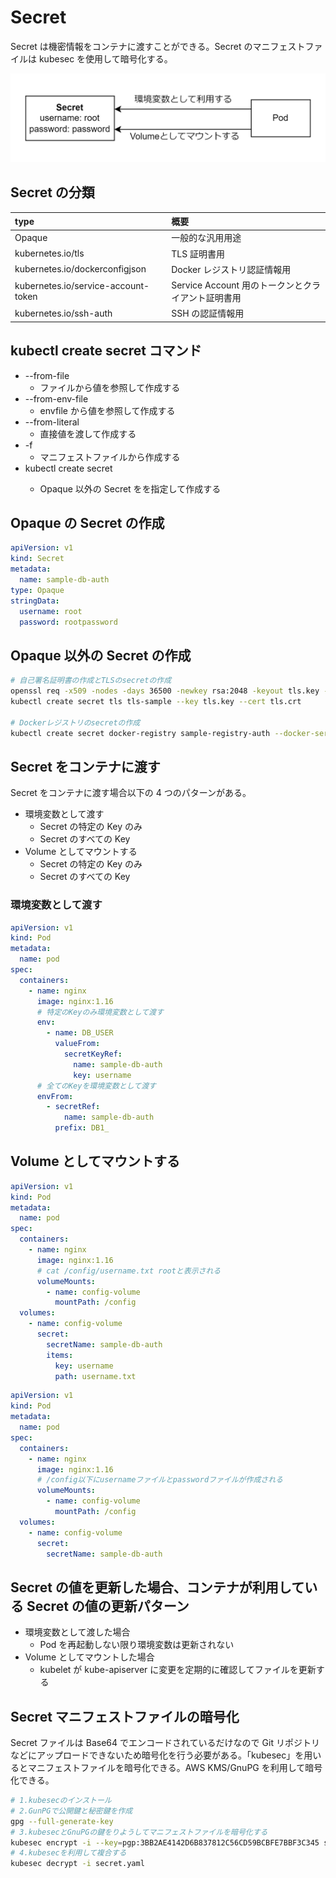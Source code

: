 # Secret

Secret は機密情報をコンテナに渡すことができる。Secret のマニフェストファイルは kubesec を使用して暗号化する。

![Secret](../image/Secret.png)

## Secret の分類

| type                                | 概要                                               |
| :---------------------------------- | :------------------------------------------------- |
| Opaque                              | 一般的な汎用用途                                   |
| kubernetes.io/tls                   | TLS 証明書用                                       |
| kubernetes.io/dockerconfigjson      | Docker レジストリ認証情報用                        |
| kubernetes.io/service-account-token | Service Account 用のトークンとクライアント証明書用 |
| kubernetes.io/ssh-auth              | SSH の認証情報用                                   |

## kubectl create secret コマンド

- --from-file
  - ファイルから値を参照して作成する
- --from-env-file
  - envfile から値を参照して作成する
- --from-literal
  - 直接値を渡して作成する
- -f
  - マニフェストファイルから作成する
- kubectl create secret <TYPE>
  - Opaque 以外の Secret を<TYPE>を指定して作成する

## Opaque の Secret の作成

```Secret.yaml
apiVersion: v1
kind: Secret
metadata:
  name: sample-db-auth
type: Opaque
stringData:
  username: root
  password: rootpassword
```

## Opaque 以外の Secret の作成

```bash
# 自己署名証明書の作成とTLSのsecretの作成
openssl req -x509 -nodes -days 36500 -newkey rsa:2048 -keyout tls.key -out tls.crt -subj="/CN=sample.example.com"
kubectl create secret tls tls-sample --key tls.key --cert tls.crt

# Dockerレジストリのsecretの作成
kubectl create secret docker-registry sample-registry-auth --docker-server=ghcr.io --docker-username=kuritaeiji --docker-password=<GitHub Access Token> --dry-run -o yaml
```

## Secret をコンテナに渡す

Secret をコンテナに渡す場合以下の 4 つのパターンがある。

- 環境変数として渡す
  - Secret の特定の Key のみ
  - Secret のすべての Key
- Volume としてマウントする
  - Secret の特定の Key のみ
  - Secret のすべての Key

### 環境変数として渡す

```Pod.yaml
apiVersion: v1
kind: Pod
metadata:
  name: pod
spec:
  containers:
    - name: nginx
      image: nginx:1.16
      # 特定のKeyのみ環境変数として渡す
      env:
        - name: DB_USER
          valueFrom:
            secretKeyRef:
              name: sample-db-auth
              key: username
      # 全てのKeyを環境変数として渡す
      envFrom:
        - secretRef:
            name: sample-db-auth
          prefix: DB1_
```

## Volume としてマウントする

```Pod.yaml
apiVersion: v1
kind: Pod
metadata:
  name: pod
spec:
  containers:
    - name: nginx
      image: nginx:1.16
      # cat /config/username.txt rootと表示される
      volumeMounts:
        - name: config-volume
          mountPath: /config
  volumes:
    - name: config-volume
      secret:
        secretName: sample-db-auth
        items:
          key: username
          path: username.txt
```

```Pod.yaml
apiVersion: v1
kind: Pod
metadata:
  name: pod
spec:
  containers:
    - name: nginx
      image: nginx:1.16
      # /config以下にusernameファイルとpasswordファイルが作成される
      volumeMounts:
        - name: config-volume
          mountPath: /config
  volumes:
    - name: config-volume
      secret:
        secretName: sample-db-auth
```

## Secret の値を更新した場合、コンテナが利用している Secret の値の更新パターン

- 環境変数として渡した場合
  - Pod を再起動しない限り環境変数は更新されない
- Volume としてマウントした場合
  - kubelet が kube-apiserver に変更を定期的に確認してファイルを更新する

## Secret マニフェストファイルの暗号化

Secret ファイルは Base64 でエンコードされているだけなので Git リポジトリなどにアップロードできないため暗号化を行う必要がある。「kubesec」を用いるとマニフェストファイルを暗号化できる。AWS KMS/GnuPG を利用して暗号化できる。

```bash
# 1.kubesecのインストール
# 2.GunPGで公開鍵と秘密鍵を作成
gpg --full-generate-key
# 3.kubesecとGnuPGの鍵をりようしてマニフェストファイルを暗号化する
kubesec encrypt -i --key=pgp:3BB2AE4142D6B837812C56CD59BCBFE7BBF3C345 secret.yaml
# 4.kubesecを利用して複合する
kubesec decrypt -i secret.yaml
```
